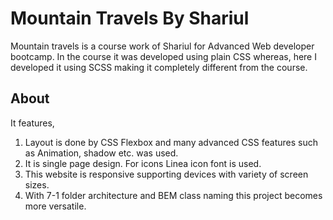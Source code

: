 # Mountain Travels By Shariul

Mountain travels is a course work of Shariul for Advanced Web developer bootcamp. In the course it was developed using plain CSS whereas, here I developed it using SCSS making it completely different from the course.

## About

It features,

1. Layout is done by CSS Flexbox and many advanced CSS features such as Animation, shadow etc. was used.
2. It is single page design. For icons Linea icon font is used.
3. This website is responsive supporting devices with variety of screen sizes.
4. With 7-1 folder architecture and BEM class naming this project becomes more versatile.<br/>
